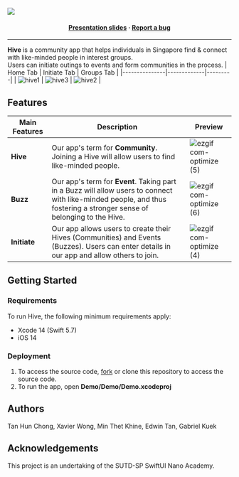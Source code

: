 <br />

<img src="https://github.com/hunchongtan/hive/assets/87000020/d15290c9-3a2d-473b-abfc-70cbab64c28c">

<h4 align="center">
  <a href="https://www.icloud.com/keynote/0ab9_t9PasGBq1jrLS5skMdKg#Apple_Presentation">Presentation slides</a>
  <span> · </span>
  <a href="https:/github.com/hunchongtan/hive/issues">Report a bug</a>
</h4>

---

**Hive** is a community app that helps individuals in Singapore find & connect with like-minded people in interest groups.
<br />
Users can initiate outings to events and form communities in the process.
| Home Tab | Initiate Tab | Groups Tab |
|---------------|-------------|---------|
| ![hive1](https://github.com/hunchongtan/hive/assets/87000020/52d97c83-0688-4042-b499-c556e46032f5) | ![hive3](https://github.com/hunchongtan/hive/assets/87000020/b6fc76a8-b3a3-49c0-a04d-68a5900659a1) | ![hive2](https://github.com/hunchongtan/hive/assets/87000020/2ccc33f0-cad4-4af9-a090-b456fb57974d) |

## Features

| Main Features | Description | Preview |
|---------------|-------------|---------|
| **Hive**      | Our app's term for **Community**. Joining a Hive will allow users to find like-minded people.                                                                          | ![ezgif com-optimize (5)](https://github.com/hunchongtan/hive/assets/87000020/f39ea020-3965-4462-bc54-b5636e41414d) |
| **Buzz**      | Our app's term for **Event**. Taking part in a Buzz will allow users to connect with like-minded people, and thus fostering a stronger sense of belonging to the Hive. | ![ezgif com-optimize (6)](https://github.com/hunchongtan/hive/assets/87000020/f21dac40-2420-485f-bbcb-4d20416b8d2e) |
| **Initiate**  | Our app allows users to create their Hives (Communities) and Events (Buzzes). Users can enter details in our app and allow others to join.                             | ![ezgif com-optimize (4)](https://github.com/hunchongtan/hive/assets/87000020/11d18a1a-5d2a-42ee-b790-edb1b9e1fe5a) |

## Getting Started

### Requirements
To run Hive, the following minimum requirements apply:
- Xcode 14 (Swift 5.7)
- iOS 14

### Deployment
1. To access the source code, [fork](https://github.com/hunchongtan/hive/fork) or clone this repository to access the source code.
2. To run the app, open **Demo/Demo/Demo.xcodeproj**

## Authors
Tan Hun Chong, Xavier Wong, Min Thet Khine, Edwin Tan, Gabriel Kuek

## Acknowledgements
This project is an undertaking of the SUTD-SP SwiftUI Nano Academy.
